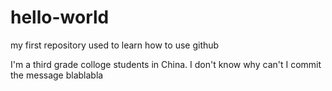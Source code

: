 # hello-world
my first repository used to learn how to use github


I'm a third grade colloge students in China.
I don't know why can't I commit the message
blablabla
